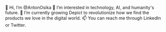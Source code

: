 🎉 Hi, I’m @AntonOsika
👀 I’m interested in technology, AI, and humanity's future.
🌱 I’m currently growing Depict to revolutionize how we find the products we love in the digital world.
📫 You can reach me through LinkedIn or Twitter.
